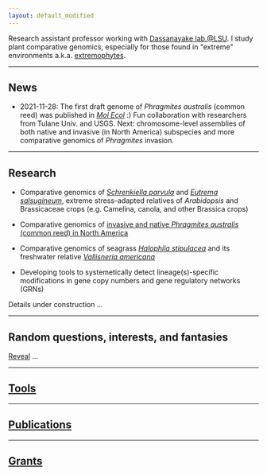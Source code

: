 ```yaml
---
layout: default_modified
---
```

Research assistant professor working with [Dassanayake lab.@LSU](https://www.lsugenomics.org/). I study plant comparative genomics, especially for those found in "extreme" environments a.k.a. [extremophytes](https://extremeplants.org/what-is-an-extremophyte/).

___
## News 

- 2021-11-28: The first draft genome of _Phragmites australis_ (common reed) was published in [_Mol Ecol_](https://doi.org/10.1111/mec.16293) :) Fun collaboration with researchers from Tulane Univ. and USGS. Next: chromosome-level assemblies of both native and invasive (in North America) subspecies and more comparative genomics of _Phragmites_ invasion.

___
## Research

- Comparative genomics of [_Schrenkiella parvula_](https://extremeplants.org/species/schrenkiella-parvula/?ms=halophytes) and [_Eutrema salsugineum_](https://extremeplants.org/species/eutrema-salsugineum/?ms=halophytes), extreme stress-adapted relatives of _Arabidopsis_ and Brassicaceae crops (e.g. Camelina, canola, and other Brassica crops)

- Comparative genomics of [invasive and native _Phragmites australis_ (common reed) in North America](https://nas.er.usgs.gov/queries/greatlakes/FactSheet.aspx?Species_ID=2937)

- Comparative genomics of seagrass [_Halophila stipulacea_](https://www.gidon-winters.com/research) and its freshwater relative [_Vallisneria americana_](https://plants.ifas.ufl.edu/plant-directory/vallisneria-americana/)

- Developing tools to systemetically detect lineage(s)-specific modifications in gene copy numbers and gene regulatory networks (GRNs)

Details under construction ...

___
## Random questions, interests, and fantasies
[Reveal](reveal.md) ...

___
## [Tools](tools.md)

___
## [Publications](publications.md)

___
## [Grants](grants.md)
